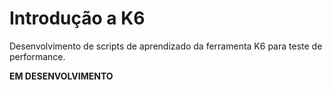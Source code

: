 # Introdução a K6

Desenvolvimento de scripts de aprendizado da ferramenta K6 para teste de performance.

**EM DESENVOLVIMENTO**